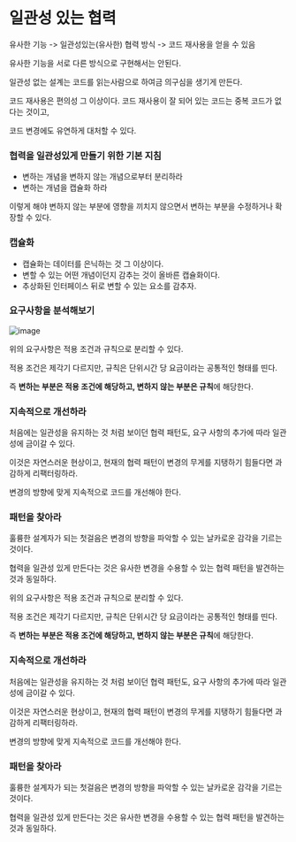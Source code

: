 # 일관성 있는 협력

유사한 기능 -> 일관성있는(유사한) 협력 방식 -> 코드 재사용을 얻을 수 있음

유사한 기능을 서로 다른 방식으로 구현해서는 안된다.

일관성 없는 설계는 코드를 읽는사람으로 하여금 의구심을 생기게 만든다.

코드 재사용은 편의성 그 이상이다. 코드 재사용이 잘 되어 있는 코드는 중복 코드가 없다는 것이고, 

코드 변경에도 유연하게 대처할 수 있다.

### 협력을 일관성있게 만들기 위한 기본 지침

- 변하는 개념을 변하지 않는 개념으로부터 분리하라
- 변하는 개념을 캡슐화 하라

이렇게 해야 변하지 않는 부분에 영향을 끼치지 않으면서 변하는 부분을 수정하거나 확장할 수 있다.

### 캡슐화

- 캡슐화는 데이터를 은닉하는 것 그 이상이다.
- 변할 수 있는 어떤 개념이던지 감추는 것이 올바른 캡슐화이다.
- 추상화된 인터페이스 뒤로 변할 수 있는 요소를 감추자.

### 요구사항을 분석해보기

![image](https://github.com/gomudayya/object/assets/129571789/3952e41c-4cae-4044-9a3c-a161ebe26dad)


위의 요구사항은 적용 조건과 규칙으로 분리할 수 있다.

적용 조건은 제각기 다르지만, 규칙은 단위시간 당 요금이라는 공통적인 형태를 띤다.

즉 **변하는 부분은 적용 조건에 해당하고, 변하지 않는 부분은 규칙**에 해당한다.


### 지속적으로 개선하라

처음에는 일관성을 유지하는 것 처럼 보이던 협력 패턴도, 요구 사항의 추가에 따라 일관성에 금이갈 수 있다.

이것은 자연스러운 현상이고, 현재의 협력 패턴이 변경의 무게를 지탱하기 힘들다면 과감하게 리팩터링하라.

변경의 방향에 맞게 지속적으로 코드를 개선해야 한다.

### 패턴을 찾아라

훌륭한 설계자가 되는 첫걸음은 변경의 방향을 파악할 수 있는 날카로운 감각을 기르는 것이다.

협력을 일관성 있게 만든다는 것은 유사한 변경을 수용할 수 있는 협력 패턴을 발견하는 것과 동일하다.



위의 요구사항은 적용 조건과 규칙으로 분리할 수 있다.

적용 조건은 제각기 다르지만, 규칙은 단위시간 당 요금이라는 공통적인 형태를 띤다.

즉 **변하는 부분은 적용 조건에 해당하고, 변하지 않는 부분은 규칙**에 해당한다.


### 지속적으로 개선하라

처음에는 일관성을 유지하는 것 처럼 보이던 협력 패턴도, 요구 사항의 추가에 따라 일관성에 금이갈 수 있다.

이것은 자연스러운 현상이고, 현재의 협력 패턴이 변경의 무게를 지탱하기 힘들다면 과감하게 리팩터링하라.

변경의 방향에 맞게 지속적으로 코드를 개선해야 한다.

### 패턴을 찾아라

훌륭한 설계자가 되는 첫걸음은 변경의 방향을 파악할 수 있는 날카로운 감각을 기르는 것이다.

협력을 일관성 있게 만든다는 것은 유사한 변경을 수용할 수 있는 협력 패턴을 발견하는 것과 동일하다.

